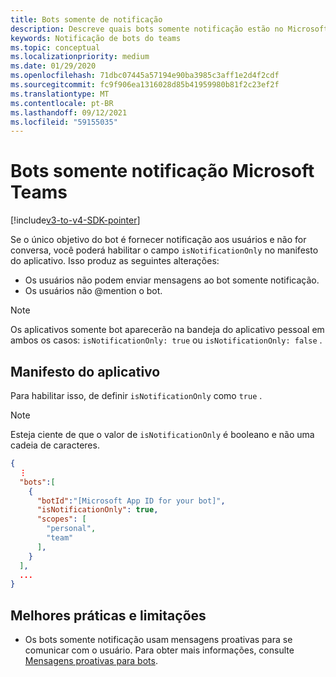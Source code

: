 ```yaml
---
title: Bots somente de notificação
description: Descreve quais bots somente notificação estão no Microsoft Teams
keywords: Notificação de bots do teams
ms.topic: conceptual
ms.localizationpriority: medium
ms.date: 01/29/2020
ms.openlocfilehash: 71dbc07445a57194e90ba3985c3aff1e2d4f2cdf
ms.sourcegitcommit: fc9f906ea1316028d85b41959980b81f2c23ef2f
ms.translationtype: MT
ms.contentlocale: pt-BR
ms.lasthandoff: 09/12/2021
ms.locfileid: "59155035"
---
```

# <a name="notification-only-bots-in-microsoft-teams"></a>Bots somente notificação Microsoft Teams

[!include[v3-to-v4-SDK-pointer](~/includes/v3-to-v4-pointer-bots.md)]

Se o único objetivo do bot é fornecer notificação aos usuários e não for conversa, você poderá habilitar o campo `isNotificationOnly` no manifesto do aplicativo. Isso produz as seguintes alterações:

* Os usuários não podem enviar mensagens ao bot somente notificação.
* Os usuários não @mention o bot.

> [!NOTE]
> Os aplicativos somente bot aparecerão na bandeja do aplicativo pessoal em ambos os casos: `isNotificationOnly: true` ou `isNotificationOnly: false` .

## <a name="app-manifest"></a>Manifesto do aplicativo

Para habilitar isso, de definir `isNotificationOnly` como `true` .

> [!NOTE]
> Esteja ciente de que o valor de `isNotificationOnly` é booleano e não uma cadeia de caracteres.

```json
{
  ⋮
  "bots":[
    {
      "botId":"[Microsoft App ID for your bot]",
      "isNotificationOnly": true,
      "scopes": [
        "personal",
        "team"
      ],
    }
  ],
  ...
}
```

## <a name="best-practices-and-limitations"></a>Melhores práticas e limitações

* Os bots somente notificação usam mensagens proativas para se comunicar com o usuário. Para obter mais informações, consulte [Mensagens proativas para bots](~/resources/bot-v3/bot-conversations/bots-conv-proactive.md).
